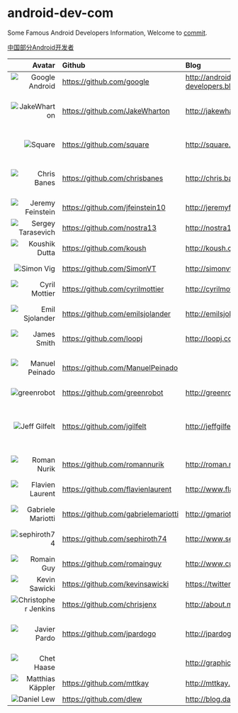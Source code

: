 android-dev-com  
==========  
Some Famous Android Developers Information,  Welcome to [commit](https://github.com/android-cn/android-dev-com/wiki "Standard of adding and editing content").  

[中国部分Android开发者](https://github.com/android-cn/android-dev-cn)  

Avatar  | Github | Blog | Description
-------------: | :------------- | :------------- | :------------- 
![Google Android](https://avatars3.githubusercontent.com/u/1342004?s=80 "Google Android") | https://github.com/google | http://android-developers.blogspot.com/ |  Google Android Developers Blog
![JakeWharton](https://avatars0.githubusercontent.com/u/66577?s=80 "JakeWharton") | https://github.com/JakeWharton | http://jakewharton.com/ |  ActionBarSherlock, Android-ViewPagerIndicator, Nine Old Androids, butterknife
![Square](https://avatars0.githubusercontent.com/u/82592?s=80 "Square") | https://github.com/square   | http://square.github.io/ | okhttp, fest-android, android-times-square, picasso, dagger, spoon
![Chris Banes](https://avatars3.githubusercontent.com/u/227486?s=80 "Chris Banes")  | https://github.com/chrisbanes | http://chris.banes.me/ | ActionBar-PullToRefresh, PhotoView, Android-BitmapCache, Android-PullToRefresh
![Jeremy Feinstein](https://avatars0.githubusercontent.com/u/1269143?s=80 "Jeremy Feinstein") | https://github.com/jfeinstein10 | http://jeremyfeinstein.com/ | SlidingMenu, JazzyViewPager
![Sergey Tarasevich](https://avatars3.githubusercontent.com/u/1223348?s=80 "Sergey Tarasevich") | https://github.com/nostra13 | http://nostra13android.blogspot.com/ | Android-Universal-Image-Loader
![Koushik Dutta](https://avatars3.githubusercontent.com/u/73924?s=80 "Koushik Dutta") | https://github.com/koush   | http://koush.com/  | Superuser, AndroidAsync, UrlImageViewHelper  
![Simon Vig](https://avatars2.githubusercontent.com/u/549365?s=80 "Simon Vig") | https://github.com/SimonVT |  http://simonvt.net/ | android-menudrawer, MessageBar 
![Cyril Mottier](https://avatars1.githubusercontent.com/u/92794?s=80 "Cyril Mottier") | https://github.com/cyrilmottier |  http://cyrilmottier.com/ | GreenDroid, Polaris
![Emil Sjolander](https://avatars2.githubusercontent.com/u/1525924?s=80 "Emil Sjolander") | https://github.com/emilsjolander |  http://emilsjolander.se/ | StickyListHeaders, sprinkles, android-FlipView
![James Smith](https://avatars1.githubusercontent.com/u/104009?s=80 "James Smith") | https://github.com/loopj | http://loopj.com | android-async-http
![Manuel Peinado](https://avatars2.githubusercontent.com/u/2700015?s=80 "Manuel Peinado") |  https://github.com/ManuelPeinado  |   | FadingActionBar, GlassActionBar, RefreshActionItem, QuickReturnHeader
![greenrobot](https://avatars2.githubusercontent.com/u/242242?s=80 "greenrobot") | https://github.com/greenrobot | http://greenrobot.de/  | greenDAO, EventBus
![Jeff Gilfelt](https://avatars0.githubusercontent.com/u/175697?s=80 "Jeff Gilfelt") |  https://github.com/jgilfelt  |  http://jeffgilfelt.com  |  android-mapviewballoons, android-viewbadger, android-actionbarstylegenerator, android-sqlite-asset-helper
![Roman Nurik](https://avatars0.githubusercontent.com/u/100155?s=80 "Roman Nurik") | https://github.com/romannurik | http://roman.nurik.net/ | muzei, Android-SwipeToDismiss
![Flavien Laurent](https://avatars1.githubusercontent.com/u/4429434?s=80 "Flavien Laurent") | https://github.com/flavienlaurent | http://www.flavienlaurent.com | NotBoringActionBar, datetimepicker, discrollview
![Gabriele Mariotti](https://avatars0.githubusercontent.com/u/2583078?s=80 "Gabriele Mariotti") | https://github.com/gabrielemariotti | http://gmariotti.blogspot.it | cardslib, colorpickercollection
![sephiroth74](https://avatars0.githubusercontent.com/u/823858?s=80 "sephiroth74") | https://github.com/sephiroth74 |  http://www.sephiroth.it/ | ImageViewZoom, HorizontalVariableListView, AndroidWheel, purePDF
![Romain Guy](https://avatars0.githubusercontent.com/u/869684?s=80 "Romain Guy") | https://github.com/romainguy |  http://www.curious-creature.org   |  ViewServer
![Kevin Sawicki](https://avatars1.githubusercontent.com/u/671378?s=80 "Kevin Sawicki") | https://github.com/kevinsawicki | https://twitter.com/kevinsawicki | http-request
![Christopher Jenkins](https://avatars0.githubusercontent.com/u/1167793?s=80 "Christopher Jenkins") | https://github.com/chrisjenx | http://about.me/chris.jenkins | Calligraphy, ParallaxScrollView
![Javier Pardo](https://avatars0.githubusercontent.com/u/1172221?s=80 "Javier Pardo") |  https://github.com/jpardogo | http://jpardogo.com | ListBuddies, FlabbyListView, GoogleProgressBar, FadingActionBar
![Chet Haase](https://lh4.googleusercontent.com/-alRF2kfXilM/AAAAAAAAAAI/AAAAAAAAH4U/1yMUbANZ_YY/s80-c/photo.jpg "Chet Haase")  |    |  http://graphics-geek.blogspot.com/ | Android framework UI team
![Matthias Käppler](https://avatars2.githubusercontent.com/u/102802?s=80 "Matthias Käppler") | https://github.com/mttkay | http://mttkay.github.io/ | signpost
![Daniel Lew](https://avatars3.githubusercontent.com/u/514850?s=80 "Daniel Lew") | https://github.com/dlew | http://blog.danlew.net/ | Android Tips
